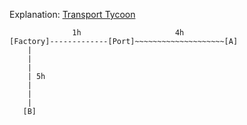 Explanation: [Transport Tycoon](https://github.com/Softwarepark/exercises/blob/master/transport-tycoon-1.md)

```
              1h                     4h
[Factory]-------------[Port]~~~~~~~~~~~~~~~~~~~~[A]
    |
    |
    | 
    | 5h
    | 
    |
    |
   [B]
```
